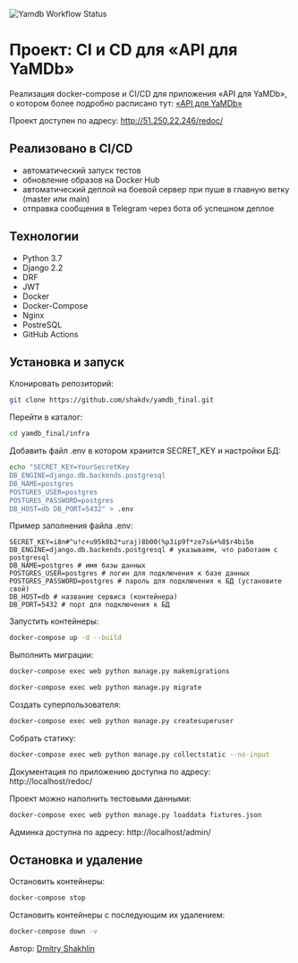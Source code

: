 ![Yamdb Workflow Status](https://github.com/shakdv/yamdb_final/actions/workflows/yamdb_workflow.yml/badge.svg?branch=master&event=push)
# Проект: CI и CD для «API для YaMDb»

Реализация docker-compose и CI/CD для приложения «API для YaMDb»,
о котором более подробно расписано тут: [«API для YaMDb»](https://github.com/shakdv/api_yamdb) 

Проект доступен по адресу: http://51.250.22.246/redoc/

## Реализовано в CI/CD
* автоматический запуск тестов
* обновление образов на Docker Hub
* автоматический деплой на боевой сервер при пуше в главную ветку (master или main)
* отправка сообщения в Telegram через бота об успешном деплое

## Технологии
* Python 3.7
* Django 2.2
* DRF
* JWT
* Docker
* Docker-Compose
* Nginx
* PostreSQL
* GitHub Actions

## Установка и запуск

Клонировать репозиторий:
```bash
git clone https://github.com/shakdv/yamdb_final.git
```

Перейти в каталог:
```bash
cd yamdb_final/infra
```

Добавить файл .env в котором хранится SECRET_KEY и настройки БД:
```bash
echo "SECRET_KEY=YourSecretKey 
DB_ENGINE=django.db.backends.postgresql 
DB_NAME=postgres 
POSTGRES_USER=postgres 
POSTGRES_PASSWORD=postgres 
DB_HOST=db DB_PORT=5432" > .env
```
Пример заполнения файла .env:
```
SECRET_KEY=i8n#^u!c+u95k0b2*uraj)8b00(%p3ip9f*ze7s&+%8$r4bi5m
DB_ENGINE=django.db.backends.postgresql # указываем, что работаем с postgresql 
DB_NAME=postgres # имя базы данных 
POSTGRES_USER=postgres # логин для подключения к базе данных 
POSTGRES_PASSWORD=postgres # пароль для подключения к БД (установите свой) 
DB_HOST=db # название сервиса (контейнера) 
DB_PORT=5432 # порт для подключения к БД 
```
Запустить контейнеры:
```bash
docker-compose up -d --build
```
Выполнить миграции:
```bash
docker-compose exec web python manage.py makemigrations
```
```bash
docker-compose exec web python manage.py migrate
```

Создать суперпользователя:
```bash
docker-compose exec web python manage.py createsuperuser
```
Собрать статику:
```bash
docker-compose exec web python manage.py collectstatic --no-input
```
Документация по приложению доступна по адресу: http://localhost/redoc/

Проект можно наполнить тестовыми данными:
```bash
docker-compose exec web python manage.py loaddata fixtures.json
```
Админка доступна по адресу: http://localhost/admin/

## Остановка и удаление
Остановить контейнеры:
```bash
docker-compose stop
```
Остановить контейнеры с последующим их удалением:
```bash
docker-compose down -v
```


Автор: [Dmitry Shakhlin](https://github.com/shakdv)